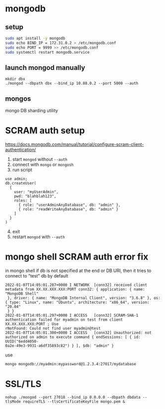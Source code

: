 # mongodb

## setup

```bash
sudo apt install -y mongodb
sudo echo BIND_IP = 172.31.0.2 > /etc/mongodb.conf
sudo echo PORT = 9999 >> /etc/mongodb.conf
sudo systemctl restart mongodb.service
```

## launch mongod manually

```
mkdir dbx
./mongod --dbpath dbx --bind_ip 10.88.0.2 --port 5000 --auth
```

## mongos

mongo DB sharding utility

# SCRAM auth setup

https://docs.mongodb.com/manual/tutorial/configure-scram-client-authentication/

1. start `mongod` without `--auth`
2. connect with `mongo` or `mongosh`
3. run script

```
use admin;
db.createUser(
  {
    user: "myUserAdmin",
    pwd: "blahblah123",
    roles: [
      { role: "userAdminAnyDatabase", db: "admin" },
      { role: "readWriteAnyDatabase", db: "admin" }
    ]
  }
)
```

4. exit
5. restart `mongod` with `--auth`

# mongo shell SCRAM auth error fix


in mongo shell if db is not specified at the end or DB URI, then it tries to connect to "test" db by default

```
2022-01-07T14:05:01.287+0000 I NETWORK  [conn32] received client metadata from XX.XX.XXX.XXX:PORT conn32: { application: { name: "MongoDB Shell"
 }, driver: { name: "MongoDB Internal Client", version: "3.6.8" }, os: { type: "Linux", name: "Ubuntu", architecture: "x86_64", version: "20.04"
 } }
2022-01-07T14:05:01.297+0000 I ACCESS   [conn32] SCRAM-SHA-1 authentication failed for myadmin on test from client XX.XX.XXX.XXX:PORT ; Use
rNotFound: Could not find user myadmin@test
2022-01-07T14:05:01.300+0000 I ACCESS   [conn32] Unauthorized: not authorized on admin to execute command { endSessions: [ { id: UUID("6edd4050-
0a2e-49e3-9931-a6df35893c82") } ], $db: "admin" }
```

use 

```bash
mongo mongodb://myadmin:mypassword@1.2.3.4:27017/mydatabase
```

# SSL/TLS

```
nohup ./mongod --port 27018 --bind_ip 0.0.0.0 --dbpath dbdata --tlsMode requireTLS --tlsCertificateKeyFile mongo.pem &
```
